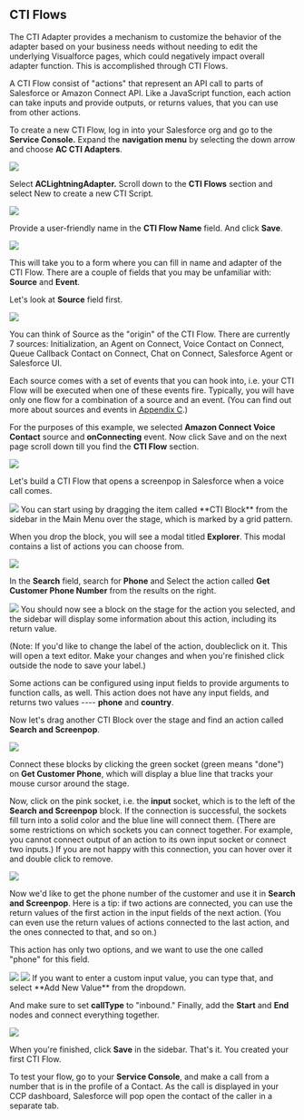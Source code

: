 
CTI Flows
---------

The CTI Adapter provides a mechanism to customize the behavior of the
adapter based on your business needs without needing to edit the
underlying Visualforce pages, which could negatively impact overall
adapter function. This is accomplished through CTI Flows.

A CTI Flow consist of "actions" that represent an API call to parts of
Salesforce or Amazon Connect API. Like a JavaScript function, each
action can take inputs and provide outputs, or returns values, that you
can use from other actions.

To create a new CTI Flow, log in into your Salesforce org and go to the
**Service Console.** Expand the **navigation menu** by selecting the
down arrow and choose **AC CTI Adapters**.

<img src="../media/image114.png" />

Select **ACLightningAdapter.** Scroll down to the **CTI Flows** section
and select New to create a new CTI Script.

<img src="../media/image133.png" />

Provide a user-friendly name in the **CTI Flow Name** field. And click
**Save**.

<img src="../media/image134.png" />

This will take you to a form where you can fill in name and adapter of
the CTI Flow. There are a couple of fields that you may be unfamiliar
with: **Source** and **Event**.

Let's look at **Source** field first.

<img src="../media/image135.png" />

You can think of Source as the "origin" of the CTI Flow. There are
currently 7 sources: Initialization, an Agent on Connect, Voice Contact
on Connect, Queue Callback Contact on Connect, Chat on Connect,
Salesforce Agent or Salesforce UI.

Each source comes with a set of events that you can hook into, i.e. your
CTI Flow will be executed when one of these events fire. Typically, you
will have only one flow for a combination of a source and an event. (You
can find out more about sources and events in [Appendix
C](#appendix-c-cti-flow-sources-and-events).)

For the purposes of this example, we selected **Amazon Connect Voice
Contact** source and **onConnecting** event. Now click Save and on the
next page scroll down till you find the **CTI Flow** section.

<img src="../media/image136.png" />

Let's build a CTI Flow that opens a screenpop in Salesforce when a voice
call comes.

<img src="../media/image137.png" />
You can start using by dragging the item called **CTI Block** from the sidebar in the Main Menu over the stage,
which is marked by a grid pattern.

When you drop the block, you will see a modal titled **Explorer**. This
modal contains a list of actions you can choose from.

<img src="../media/image138.png" />

In the **Search** field, search for **Phone** and Select the action
called **Get Customer Phone Number** from the results on the right.

<img src="../media/image139.png" />
You should now see a block on the stage for the action you selected, and the sidebar will display some
information about this action, including its return value.

(Note: If you'd like to change the label of the action, doubleclick on
it. This will open a text editor. Make your changes and when you're
finished click outside the node to save your label.)

Some actions can be configured using input fields to provide arguments
to function calls, as well. This action does not have any input fields,
and returns two values ---- **phone** and **country**.

Now let's drag another CTI Block over the stage and find an action
called **Search and Screenpop**.

<img src="../media/image140.png" />

Connect these blocks by clicking the green socket (green means "done")
on **Get Customer Phone**, which will display a blue line that tracks
your mouse cursor around the stage.

Now, click on the pink socket, i.e. the **input** socket, which is to
the left of the **Search and Screenpop** block. If the connection is
successful, the sockets fill turn into a solid color and the blue line
will connect them. (There are some restrictions on which sockets you can
connect together. For example, you cannot connect output of an action to
its own input socket or connect two inputs.) If you are not happy with
this connection, you can hover over it and double click to remove.

<img src="../media/image141.png" />

Now we'd like to get the phone number of the customer and use it in
**Search and Screenpop**. Here is a tip: if two actions are connected,
you can use the return values of the first action in the input fields of
the next action. (You can even use the return values of actions
connected to the last action, and the ones connected to that, and so
on.)

This action has only two options, and we want to use the one called
"phone" for this field.

<img src="../media/image142.png" />

<img src="../media/image143.png" />
If you want to enter a custom input value, you can type that, and select
**Add New Value** from the dropdown.

And make sure to set **callType** to "inbound." Finally, add the
**Start** and **End** nodes and connect everything together.

<img src="../media/image144.png" />

When you're finished, click **Save** in the sidebar. That's it. You
created your first CTI Flow.

To test your flow, go to your **Service Console**, and make a call from
a number that is in the profile of a Contact. As the call is displayed
in your CCP dashboard, Salesforce will pop open the contact of the
caller in a separate tab.